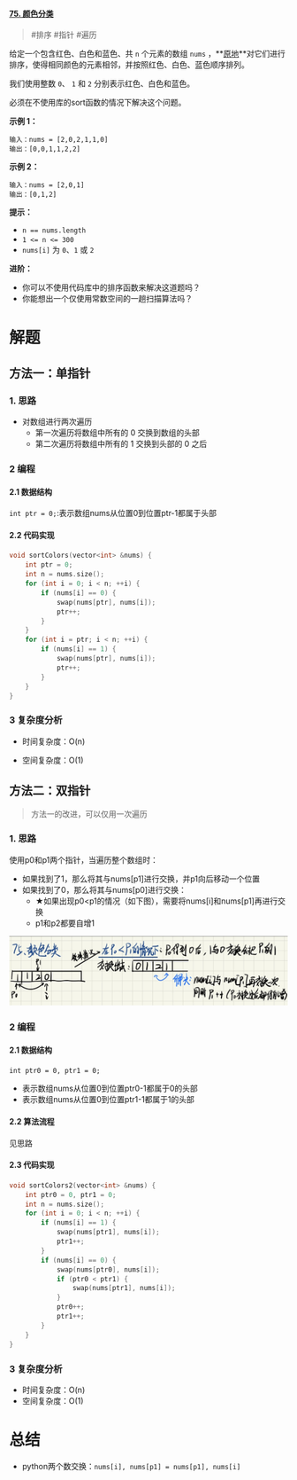 #### [75. 颜色分类](https://leetcode-cn.com/problems/sort-colors/)

> #排序 #指针 #遍历

给定一个包含红色、白色和蓝色、共 `n` 个元素的数组 `nums` ，**[原地](https://baike.baidu.com/item/原地算法)**对它们进行排序，使得相同颜色的元素相邻，并按照红色、白色、蓝色顺序排列。

我们使用整数 `0`、 `1` 和 `2` 分别表示红色、白色和蓝色。



必须在不使用库的sort函数的情况下解决这个问题。 

**示例 1：**

```
输入：nums = [2,0,2,1,1,0]
输出：[0,0,1,1,2,2]
```

**示例 2：**

```
输入：nums = [2,0,1]
输出：[0,1,2]
```

 

**提示：**

- `n == nums.length`
- `1 <= n <= 300`
- `nums[i]` 为 `0`、`1` 或 `2`

 

**进阶：**

- 你可以不使用代码库中的排序函数来解决这道题吗？
- 你能想出一个仅使用常数空间的一趟扫描算法吗？



# 解题

## 方法一：单指针

### 1. 思路

- 对数组进行两次遍历
  - 第一次遍历将数组中所有的 0 交换到数组的头部
  - 第二次遍历将数组中所有的 1 交换到头部的 0 之后


### 2 编程

#### 2.1 数据结构

`int ptr = 0;`:表示数组nums从位置0到位置ptr-1都属于头部

#### 2.2 代码实现

```c++
void sortColors(vector<int> &nums) {
    int ptr = 0;
    int n = nums.size();
    for (int i = 0; i < n; ++i) {
        if (nums[i] == 0) {
            swap(nums[ptr], nums[i]);
            ptr++;
        }
    }
    for (int i = ptr; i < n; ++i) {
        if (nums[i] == 1) {
            swap(nums[ptr], nums[i]);
            ptr++;
        }
    }
}
```

### 3 复杂度分析

- 时间复杂度：O(n)

- 空间复杂度：O(1)

  

## 方法二：双指针

> 方法一的改进，可以仅用一次遍历

### 1. 思路

使用p0和p1两个指针，当遍历整个数组时：

- 如果找到了1，那么将其与nums[p1]进行交换，并p1向后移动一个位置
- 如果找到了0，那么将其与nums[p0]进行交换：
  - ★如果出现p0<p1的情况（如下图），需要将nums[i]和nums[p1]再进行交换
  - p1和p2都要自增1

![image-20220320233329960](readme.assets/image-20220320233329960.png)


### 2 编程

#### 2.1 数据结构

`int ptr0 = 0, ptr1 = 0;`

- 表示数组nums从位置0到位置ptr0-1都属于0的头部
- 表示数组nums从位置0到位置ptr1-1都属于1的头部

#### 2.2 算法流程

见思路

#### 2.3 代码实现

```C++
void sortColors2(vector<int> &nums) {
    int ptr0 = 0, ptr1 = 0;
    int n = nums.size();
    for (int i = 0; i < n; ++i) {
        if (nums[i] == 1) {
            swap(nums[ptr1], nums[i]);
            ptr1++;
        }
        if (nums[i] == 0) {
            swap(nums[ptr0], nums[i]);
            if (ptr0 < ptr1) {
                swap(nums[ptr1], nums[i]);
            }
            ptr0++;
            ptr1++;
        }
    }
}
```



### 3 复杂度分析

- 时间复杂度：O(n)
- 空间复杂度：O(1)




# 总结

- python两个数交换：`nums[i], nums[p1] = nums[p1], nums[i]`